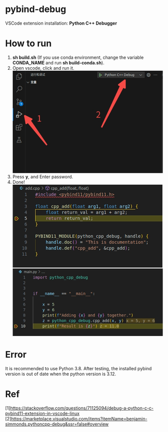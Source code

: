 # pybind-debug

VSCode extension installation: **Python C++ Debugger**

# How to run
1. **sh build.sh** (If you use conda environment, change the variable **CONDA_NAME** and run **sh build-conda.sh**).
2. Open vscode, click and run it.  
![img1](img/1.jpg)
3. Press **y**, and Enter password.
4. Done!  
![img2](img/2.jpg)  
![img3](img/3.jpg)

# Error
It is recommended to use Python 3.8. 
After testing, the installed pybind version is out of date when the python version is 3.12.

# Ref
[1]https://stackoverflow.com/questions/71125094/debug-a-python-c-c-pybind11-extension-in-vscode-linux  
[2]https://marketplace.visualstudio.com/items?itemName=benjamin-simmonds.pythoncpp-debug&ssr=false#overview
